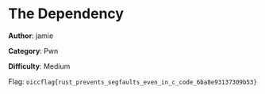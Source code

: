 # The Dependency

**Author**: jamie

**Category**: Pwn

**Difficulty**: Medium

Flag: `oiccflag{rust_prevents_segfaults_even_in_c_code_6ba8e93137309b53}`
